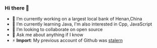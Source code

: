 ### Hi there 👋



- 🔭 I’m currently working on a largest local bank of Henan,China
- 🌱 I’m currently learning Java, I'm also interested in Cpp, JavaScript
- 👯 I’m looking to collaborate on open source
- 💬 Ask me about anything if I know
- ⚡ **Import**: My previous account of Github was [stalern](https://github.com/stalern)
